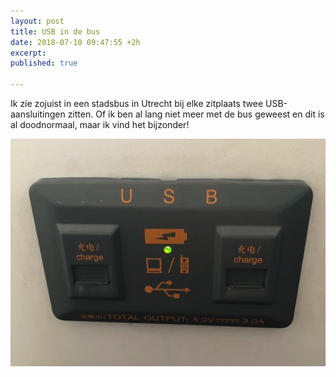 ```yaml
---
layout: post
title: USB in de bus
date: 2018-07-10 09:47:55 +2h
excerpt: 
published: true

---
```

Ik zie zojuist in een stadsbus in Utrecht bij elke zitplaats twee USB-aansluitingen zitten. Of ik ben al lang niet meer met de bus geweest en dit is al doodnormaal, maar ik vind het bijzonder!

![<>](/images/usbbus.jpg)